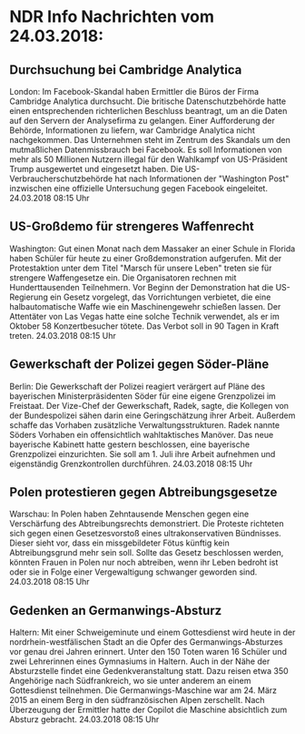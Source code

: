 # NDR Info Nachrichten vom 24.03.2018:


## Durchsuchung bei Cambridge Analytica
London: Im Facebook-Skandal haben Ermittler die Büros der Firma Cambridge Analytica durchsucht. Die britische Datenschutzbehörde hatte einen entsprechenden richterlichen Beschluss beantragt, um an die Daten auf den Servern der Analysefirma zu gelangen. Einer Aufforderung der Behörde, Informationen zu liefern, war Cambridge Analytica nicht nachgekommen. Das Unternehmen steht im Zentrum des Skandals um den mutmaßlichen Datenmissbrauch bei Facebook. Es soll Informationen von mehr als 50 Millionen Nutzern illegal für den Wahlkampf von US-Präsident Trump ausgewertet und eingesetzt haben. Die US-Verbraucherschutzbehörde hat nach Informationen der "Washington Post" inzwischen eine offizielle Untersuchung gegen Facebook eingeleitet. 24.03.2018 08:15 Uhr 

## US-Großdemo für strengeres Waffenrecht
Washington: Gut einen Monat nach dem Massaker an einer Schule in Florida haben Schüler für heute zu einer Großdemonstration aufgerufen. Mit der Protestaktion unter dem Titel "Marsch für unsere Leben" treten sie für strengere Waffengesetze ein. Die Organisatoren rechnen mit Hunderttausenden Teilnehmern. Vor Beginn der Demonstration hat die US-Regierung ein Gesetz vorgelegt, das Vorrichtungen verbietet, die eine halbautomatische Waffe wie ein Maschinengewehr schießen lassen. Der Attentäter von Las Vegas hatte eine solche Technik verwendet, als er im Oktober 58 Konzertbesucher tötete. Das Verbot soll in 90 Tagen in Kraft treten. 24.03.2018 08:15 Uhr 

## Gewerkschaft der Polizei gegen Söder-Pläne
Berlin: Die Gewerkschaft der Polizei reagiert verärgert auf Pläne des bayerischen Ministerpräsidenten Söder für eine eigene Grenzpolizei im Freistaat. Der Vize-Chef der Gewerkschaft, Radek, sagte, die Kollegen von der Bundespolizei sähen darin eine Geringschätzung ihrer Arbeit. Außerdem schaffe das Vorhaben zusätzliche Verwaltungsstrukturen. Radek nannte Söders Vorhaben ein offensichtlich wahltaktisches Manöver. Das neue bayerische Kabinett hatte gestern beschlossen, eine bayerische Grenzpolizei einzurichten. Sie soll am 1. Juli ihre Arbeit aufnehmen und eigenständig Grenzkontrollen durchführen. 24.03.2018 08:15 Uhr 

## Polen protestieren gegen Abtreibungsgesetze
Warschau: In Polen haben Zehntausende Menschen gegen eine Verschärfung des Abtreibungsrechts demonstriert. Die Proteste richteten sich gegen einen Gesetzesvorstoß eines ultrakonservativen Bündnisses. Dieser sieht vor, dass ein missgebildeter Fötus künftig kein Abtreibungsgrund mehr sein soll. Sollte das Gesetz beschlossen werden, könnten Frauen in Polen nur noch abtreiben, wenn ihr Leben bedroht ist oder sie in Folge einer Vergewaltigung schwanger geworden sind. 24.03.2018 08:15 Uhr 

## Gedenken an Germanwings-Absturz
Haltern: Mit einer Schweigeminute und einem Gottesdienst wird heute in der nordrhein-westfälischen Stadt an die Opfer des Germanwings-Absturzes vor genau drei Jahren erinnert. Unter den 150 Toten waren 16 Schüler und zwei Lehrerinnen eines Gymnasiums in Haltern. Auch in der Nähe der Absturzstelle findet eine Gedenkveranstaltung statt. Dazu reisen etwa 350 Angehörige nach Südfrankreich, wo sie unter anderem an einem Gottesdienst teilnehmen. Die Germanwings-Maschine war am 24. März 2015 an einem Berg in den südfranzösischen Alpen zerschellt. Nach Überzeugung der Ermittler hatte der Copilot die Maschine absichtlich zum Absturz gebracht. 24.03.2018 08:15 Uhr 
